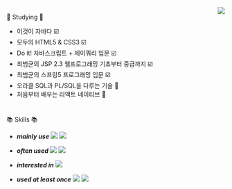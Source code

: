 
<img align="right" src="https://github-readme-stats-sigma-five.vercel.app/api/top-langs/?username=demd7362&theme=dracula&exclude_repo=clone-web-scrapper,clone-zoom&hide=Procfile&layout=compact&langs_count=8"/>


:book: Studying :book:                                   
+ 이것이 자바다 :ballot_box_with_check:
+ 모두의 HTML5 & CSS3 :ballot_box_with_check:
+ Do it! 자바스크립트 + 제이쿼리 입문 :ballot_box_with_check:
+ 최범균의 JSP 2.3 웹프로그래밍 기초부터 중급까지 :ballot_box_with_check:
+ 최범균의 스프링5 프로그래밍 입문 :ballot_box_with_check:
+ 오라클 SQL과 PL/SQL을 다루는 기술 :page_facing_up:
+ 처음부터 배우는 리액트 네이티브 :pencil:
      
<h1></h1>
  
:books: Skills :books:  

+ ***mainly use*** <img src="https://img.shields.io/badge/spring boot-6DB33F?style=for-the-badge&logo=springboot&logoColor=white"> <img src="https://img.shields.io/badge/Oracle-F80000?style=for-the-badge&logo=Oracle&logoColor=black"> 
+ ***often used*** <img src="https://img.shields.io/badge/MYSQL-4479A1?style=for-the-badge&logo=mysql&logoColor=white"> <img src="https://img.shields.io/badge/React-61DAFB?style=for-the-badge&logo=React&logoColor=black">

+ ***interested in*** <img src="https://img.shields.io/badge/python-3776AB?style=for-the-badge&logo=python&logoColor=white"> 

+ ***used at least once***
 <img src="https://img.shields.io/badge/jquery-0769AD?style=for-the-badge&logo=jquery&logoColor=white"> <img src="https://img.shields.io/badge/vue-4FC08D?style=for-the-badge&logo=vue.js&logoColor=white"> 




  
